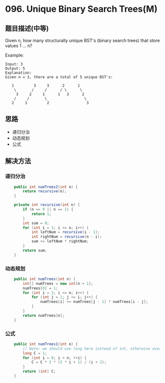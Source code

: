 # 096. Unique Binary Search Trees(M)

[](https://leetcode-cn.com/problems/unique-binary-search-trees/)

## 题目描述(中等)

Given n, how many structurally unique BST's (binary search trees) that store values 1 ... n?

Example:
```
Input: 3
Output: 5
Explanation:
Given n = 3, there are a total of 5 unique BST's:

   1         3     3      2      1
    \       /     /      / \      \
     3     2     1      1   3      2
    /     /       \                 \
   2     1         2                 3

```
## 思路

- 递归分治
- 动态规划
- 公式

## 解决方法


### 递归分治

```java
    public int numTrees2(int n) {
        return recursive(n);
    }

    private int recursive(int n) {
        if (n == 0 || n == 1) {
            return 1;
        }
        int sum = 0;
        for (int i = 1; i <= n; i++) {
            int leftNum = recursive(i - 1);
            int rightNum = recursive(n - i);
            sum += leftNum * rightNum;
        }
        return sum;
    }
```


### 动态规划

```java
    public int numTrees(int n) {
        int[] numTrees = new int[n + 1];
        numTrees[0] = 1;
        for (int i = 1; i <= n; i++) {
            for (int j = 1; j <= i; j++) {
                numTrees[i] += numTrees[j - 1] * numTrees[i - j];
            }
        }
        return numTrees[n];
    }

```

### 公式

```java
    public int numTrees1(int n) {
        // Note: we should use long here instead of int, otherwise overflow
        long C = 1;
        for (int i = 0; i < n; ++i) {
            C = C * 2 * (2 * i + 1) / (i + 2);
        }
        return (int) C;
    }
```